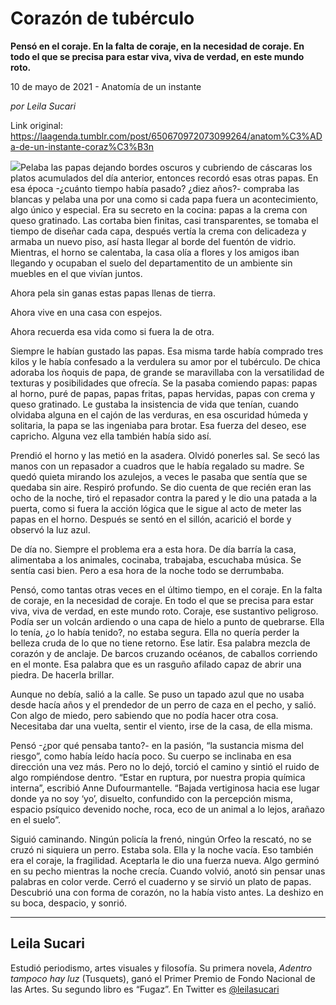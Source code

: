 # Corazón de tubérculo

**Pensó en el coraje. En la falta de coraje, en la necesidad de coraje. En todo el que se precisa para estar viva, viva de verdad, en este mundo roto.**

10 de mayo de 2021 - Anatomía de un instante

_por Leila Sucari_

Link original: https://laagenda.tumblr.com/post/650670972073099264/anatom%C3%ADa-de-un-instante-coraz%C3%B3n

![](https://64.media.tumblr.com/ad87a5c47120c85718aad16b8cd99b9a/71954999dd9cd5a9-e0/s500x750/a04b620194504986faab2ef25bac4752e455436b.jpg)Pelaba las papas dejando bordes oscuros y cubriendo de cáscaras los platos acumulados del día anterior, entonces recordó esas otras papas. En esa época -¿cuánto tiempo había pasado? ¿diez años?- compraba las blancas y pelaba una por una como si cada papa fuera un acontecimiento, algo único y especial. Era su secreto en la cocina: papas a la crema con queso gratinado. Las cortaba bien finitas, casi transparentes, se tomaba el tiempo de diseñar cada capa, después vertía la crema con delicadeza y armaba un nuevo piso, así hasta llegar al borde del fuentón de vidrio. Mientras, el horno se calentaba, la casa olía a flores y los amigos iban llegando y ocupaban el suelo del departamentito de un ambiente sin muebles en el que vivían juntos.

Ahora pela sin ganas estas papas llenas de tierra.

Ahora vive en una casa con espejos.

Ahora recuerda esa vida como si fuera la de otra.

Siempre le habían gustado las papas. Esa misma tarde había comprado tres kilos y le había confesado a la verdulera su amor por el tubérculo. De chica adoraba los ñoquis de papa, de grande se maravillaba con la versatilidad de texturas y posibilidades que ofrecía. Se la pasaba comiendo papas: papas al horno, puré de papas, papas fritas, papas hervidas, papas con crema y queso gratinado. Le gustaba la insistencia de vida que tenían, cuando olvidaba alguna en el cajón de las verduras, en esa oscuridad húmeda y solitaria, la papa se las ingeniaba para brotar. Esa fuerza del deseo, ese capricho. Alguna vez ella también había sido así.

Prendió el horno y las metió en la asadera. Olvidó ponerles sal. Se secó las manos con un repasador a cuadros que le había regalado su madre. Se quedó quieta mirando los azulejos, a veces le pasaba que sentía que se quedaba sin aire. Respiró profundo. Se dio cuenta de que recién eran las ocho de la noche, tiró el repasador contra la pared y le dio una patada a la puerta, como si fuera la acción lógica que le sigue al acto de meter las papas en el horno. Después se sentó en el sillón, acarició el borde y observó la luz azul.

De día no. Siempre el problema era a esta hora. De día barría la casa, alimentaba a los animales, cocinaba, trabajaba, escuchaba música. Se sentía casi bien. Pero a esa hora de la noche todo se derrumbaba. 

Pensó, como tantas otras veces en el último tiempo, en el coraje. En la falta de coraje, en la necesidad de coraje. En todo el que se precisa para estar viva, viva de verdad, en este mundo roto. Coraje, ese sustantivo peligroso. Podía ser un volcán ardiendo o una capa de hielo a punto de quebrarse. Ella lo tenía, ¿o lo había tenido?, no estaba segura. Ella no quería perder la belleza cruda de lo que no tiene retorno. Ese latir. Esa palabra mezcla de corazón y de anclaje. De barcos cruzando océanos, de caballos corriendo en el monte. Esa palabra que es un rasguño afilado capaz de abrir una piedra. De hacerla brillar.

Aunque no debía, salió a la calle. Se puso un tapado azul que no usaba desde hacía años y el prendedor de un perro de caza en el pecho, y salió. Con algo de miedo, pero sabiendo que no podía hacer otra cosa. Necesitaba dar una vuelta, sentir el viento, irse de la casa, de ella misma.

Pensó -¿por qué pensaba tanto?- en la pasión, “la sustancia misma del riesgo”, como había leído hacía poco. Su cuerpo se inclinaba en esa dirección una vez más. Pero no lo dejó, torció el camino y sintió el ruido de algo rompiéndose dentro. “Estar en ruptura, por nuestra propia química interna”, escribió Anne Dufourmantelle. “Bajada vertiginosa hacia ese lugar donde ya no soy ‘yo’, disuelto, confundido con la percepción misma, espacio psíquico devenido noche, roca, eco de un animal a lo lejos, arañazo en el suelo”.

Siguió caminando. Ningún policía la frenó, ningún Orfeo la rescató, no se cruzó ni siquiera un perro. Estaba sola. Ella y la noche vacía. Eso también era el coraje, la fragilidad. Aceptarla le dio una fuerza nueva. Algo germinó en su pecho mientras la noche crecía. Cuando volvió, anotó sin pensar unas palabras en color verde. Cerró el cuaderno y se sirvió un plato de papas. Descubrió una con forma de corazón, no la había visto antes. La deshizo en su boca, despacio, y sonrió.



---

Leila Sucari
------------

 Estudió periodismo, artes visuales y filosofía. Su primera novela, *Adentro tampoco hay luz* (Tusquets), ganó el Primer Premio de Fondo Nacional de las Artes. Su segundo libro es “Fugaz”. En Twitter es [@leilasucari](https://twitter.com/leilasucari) 

